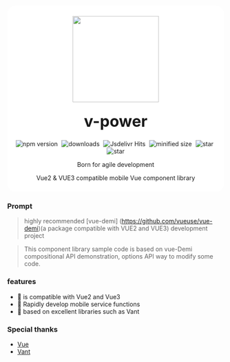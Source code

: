 <div class="van-doc-card" style="background:#fff;padding:10px;border-radius:20px;margin-bottom:15px;">
  <div class="van-doc-intro"  style="text-align:center;">
     <p align="center">  <img class="van-doc-intro__logo" width="200" height="200" style="width: 200px; height: 200px;" src="https://cdntest-1251804846.cos.ap-guangzhou.myqcloud.com/logo.png"></p>
    <h2 style="margin: 0; font-size: 36px; line-height: 60px;">v-power</h2>
     <p align="center" >
    <img src="https://img.shields.io/npm/v/@maybecode/v-power?style=flat-square" alt="npm version"  style="margin-right:5px;" />
    <img src="https://img.shields.io/npm/dt/@maybecode/v-power.svg?style=flat-square&color=#4fc08d" alt="downloads" style="margin-right:5px;"   />
    <img src="https://img.shields.io/jsdelivr/npm/hm/@maybecode/v-power?style=flat-square" alt="Jsdelivr Hits" style="margin-right:5px;"  >
 <img src="https://img.shields.io/bundlephobia/min/@maybecode/v-power.svg?style=flat-square" alt="minified size"  style="margin-right:5px;" >
  <img src="https://img.shields.io/github/stars/maybeQHL/v-power?style=flat-square&logo=GitHub" alt="star" style="margin-right:5px;"  >
   <img src="https://gitee.com/null_639_5368/v-power/badge/star.svg?style=flat-square" alt="star">
</p>
    <p>Born for agile development</p>
    <p>Vue2 & VUE3 compatible mobile Vue component library</p>
  </div>
</div>

### Prompt

> highly recommended [vue-demi] (https://github.com/vueuse/vue-demi)(a package compatible with VUE2 and VUE3) development project

> This component library sample code is based on vue-Demi compositional API demonstration, options API way to modify some code.

### features

- 🚀 is compatible with Vue2 and Vue3
- 🚀 Rapidly develop mobile service functions
- 💪 based on excellent libraries such as Vant

### Special thanks

- [Vue](https://github.com/vuejs)
- [Vant](https://github.com/youzan/vant)
